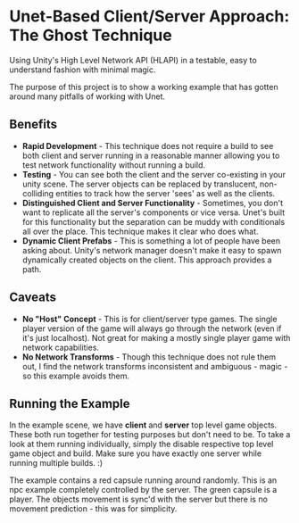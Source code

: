 # Unet-Based Client/Server Approach: The Ghost Technique
Using Unity's High Level Network API (HLAPI) in a testable, easy to understand fashion with minimal magic.

The purpose of this project is to show a working example that has gotten around many pitfalls of working with Unet.

## Benefits 
* **Rapid Development** - This technique does not require a build to see both client and server running in a reasonable manner allowing you to test network functionality without running a build.
* **Testing** - You can see both the client and the server co-existing in your unity scene. The server objects can be replaced by translucent, non-colliding entities to track how the server 'sees' as well as the clients.
* **Distinguished Client and Server Functionality** - Sometimes, you don't want to replicate all the server's components or vice versa. Unet's built for this functionality but the separation can be muddy with conditionals all over the place. This technique makes it clear who does what.
* **Dynamic Client Prefabs** - This is something a lot of people have been asking about. Unity's network manager doesn't make it easy to spawn dynamically created objects on the client. This approach provides a path.

## Caveats
* **No "Host" Concept** - This is for client/server type games. The single player version of the game will always go through the network (even if it's just localhost). Not great for making a mostly single player game with network capabilities.
* **No Network Transforms** - Though this technique does not rule them out, I find the network transforms inconsistent and ambiguous - magic - so this example avoids them.

## Running the Example
In the example scene, we have **client** and **server** top level game objects. These both run together for testing purposes but don't need to be. 
To take a look at them running individually, simply the disable respective top level game object and build. Make sure you have exactly one server while running multiple builds. :)

The example contains a red capsule running around randomly. This is an npc example completely controlled by the server. The green capsule is a player. The objects movement is sync'd with the server but there is no movement prediction - this was for simplicity.